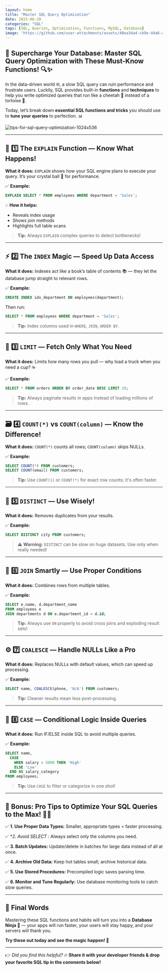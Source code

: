 ```yaml
---
layout: home
title: "Master SQL Query Optimization"
date: 2025-06-20
categories: "SQL"
tags: [SQL, Queries, Optimization, Functions, MySQL, Database]
image: 'https://github.com/user-attachments/assets/40ea3da4-cb9e-44a6-aae1-f87513f40153'
---
```


## 🚀 **Supercharge Your Database: Master SQL Query Optimization with These Must-Know Functions!** 🔍✨

In the data-driven world 🌐, a slow SQL query can ruin performance and frustrate users. Luckily, SQL provides built-in **functions** and **techniques** to help you write optimized queries that run like a cheetah 🐆 instead of a tortoise 🐢.

Today, let’s break down **essential SQL functions and tricks** you should use to **tune your queries** to perfection. 📊

![tips-for-sql-query-optimization-1024x536](https://github.com/user-attachments/assets/40ea3da4-cb9e-44a6-aae1-f87513f40153)

---

## 🎯 **1️⃣ The `EXPLAIN` Function — Know What Happens!**

**What it does:**
`EXPLAIN` shows how your SQL engine plans to execute your query. It’s your crystal ball 🔮 for performance.

✅ **Example:**

```sql
EXPLAIN SELECT * FROM employees WHERE department = 'Sales';
```

💡 **How it helps:**

* Reveals index usage
* Shows join methods
* Highlights full table scans

> **Tip:** Always `EXPLAIN` complex queries to detect bottlenecks!

---

## ⚡ **2️⃣ The `INDEX` Magic — Speed Up Data Access**

**What it does:**
Indexes act like a book’s table of contents 📚 — they let the database jump straight to relevant rows.

✅ **Example:**

```sql
CREATE INDEX idx_department ON employees(department);
```

Then run:

```sql
SELECT * FROM employees WHERE department = 'Sales';
```

> **Tip:** Index columns used in `WHERE`, `JOIN`, `ORDER BY`.

---

## 🔄 **3️⃣ `LIMIT` — Fetch Only What You Need**

**What it does:**
Limits how many rows you pull — why load a truck when you need a cup? ☕️

✅ **Example:**

```sql
SELECT * FROM orders ORDER BY order_date DESC LIMIT 10;
```

> **Tip:** Always paginate results in apps instead of loading millions of rows.

---

## 🗃️ **4️⃣ `COUNT(*)` vs `COUNT(column)` — Know the Difference!**

**What it does:**
`COUNT(*)` counts all rows; `COUNT(column)` skips NULLs.

✅ **Example:**

```sql
SELECT COUNT(*) FROM customers;
SELECT COUNT(email) FROM customers;
```

> **Tip:** Use `COUNT(1)` or `COUNT(*)` for exact row counts; it's often faster.

---

## 🔑 **5️⃣ `DISTINCT` — Use Wisely!**

**What it does:**
Removes duplicates from your results.

✅ **Example:**

```sql
SELECT DISTINCT city FROM customers;
```

> ⚠️ **Warning:** `DISTINCT` can be slow on huge datasets. Use only when really needed!

---

## 🔗 **6️⃣ `JOIN` Smartly — Use Proper Conditions**

**What it does:**
Combines rows from multiple tables.

✅ **Example:**

```sql
SELECT e.name, d.department_name
FROM employees e
JOIN departments d ON e.department_id = d.id;
```

> **Tip:** Always use `ON` properly to avoid cross joins and exploding result sets!

---

## ⚙️ **7️⃣ `COALESCE` — Handle NULLs Like a Pro**

**What it does:**
Replaces NULLs with default values, which can speed up processing.

✅ **Example:**

```sql
SELECT name, COALESCE(phone, 'N/A') FROM customers;
```

> **Tip:** Cleaner results mean less post-processing.

---

## 🧮 **8️⃣ `CASE` — Conditional Logic Inside Queries**

**What it does:**
Run IF/ELSE inside SQL to avoid multiple queries.

✅ **Example:**

```sql
SELECT name,
  CASE 
    WHEN salary > 5000 THEN 'High'
    ELSE 'Low'
  END AS salary_category
FROM employees;
```

> **Tip:** Use `CASE` to filter or categorize in one shot!

---

## 🎁 **Bonus: Pro Tips to Optimize Your SQL Queries to the Max!** 🚀✨

✅ **1. Use Proper Data Types:**
Smaller, appropriate types = faster processing.

✅ \**2. Avoid SELECT *:**
Always select only the columns you need.

✅ **3. Batch Updates:**
Update/delete in batches for large data instead of all at once.

✅ **4. Archive Old Data:**
Keep hot tables small; archive historical data.

✅ **5. Use Stored Procedures:**
Precompiled logic saves parsing time.

✅ **6. Monitor and Tune Regularly:**
Use database monitoring tools to catch slow queries.

---

## 📌 **Final Words**

Mastering these SQL functions and habits will turn you into a **Database Ninja 🥷** — your apps will run faster, your users will stay happy, and your servers will thank you.

**Try these out today and see the magic happen! 🚀**

---

👉 *Did you find this helpful?*
🔥 **Share it with your developer friends & drop your favorite SQL tip in the comments below!**
